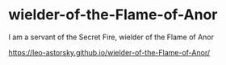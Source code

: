 # wielder-of-the-Flame-of-Anor
I am a servant of the Secret Fire, wielder of the Flame of Anor

https://leo-astorsky.github.io/wielder-of-the-Flame-of-Anor/
